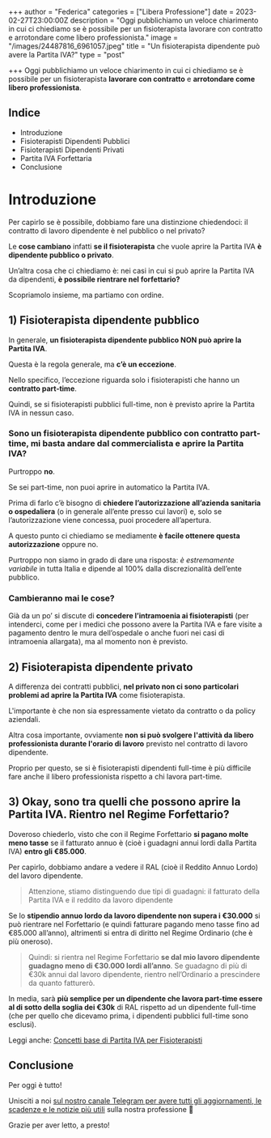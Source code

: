 +++
author = "Federica"
categories = ["Libera Professione"]
date = 2023-02-27T23:00:00Z
description = "Oggi pubblichiamo un veloce chiarimento in cui ci chiediamo se è possibile per un fisioterapista lavorare con contratto e arrotondare come libero professionista."
image = "/images/24487816_6961057.jpeg"
title = "Un fisioterapista dipendente può avere la Partita IVA?"
type = "post"

+++
Oggi pubblichiamo un veloce chiarimento in cui ci chiediamo se è possibile per un fisioterapista **lavorare con contratto** e **arrotondare come libero professionista**.

## Indice

* Introduzione
* Fisioterapisti Dipendenti Pubblici
* Fisioterapisti Dipendenti Privati
* Partita IVA Forfettaria
* Conclusione

# Introduzione

Per capirlo se è possibile, dobbiamo fare una distinzione chiedendoci: il contratto di lavoro dipendente è nel pubblico o nel privato?

Le **cose cambiano** infatti **se il fisioterapista** che vuole aprire la Partita IVA **è dipendente pubblico o privato**.

Un’altra cosa che ci chiediamo è: nei casi in cui si può aprire la Partita IVA da dipendenti, **è possibile rientrare nel forfettario?**

Scopriamolo insieme, ma partiamo con ordine.

## 1) Fisioterapista dipendente pubblico

In generale, **un fisioterapista dipendente pubblico NON può aprire la Partita IVA**.

Questa è la regola generale, ma **c’è un eccezione**.

Nello specifico, l’eccezione riguarda solo i fisioterapisti che hanno un **contratto part-time**.

Quindi, se si fisioterapisti pubblici full-time, non è previsto aprire la Partita IVA in nessun caso.

### Sono un fisioterapista dipendente pubblico con contratto part-time, mi basta andare dal commercialista e aprire la Partita IVA?

Purtroppo **no**.

Se sei part-time, non puoi aprire in automatico la Partita IVA.

Prima di farlo c’è bisogno di **chiedere l’autorizzazione all’azienda sanitaria o ospedaliera** (o in generale all’ente presso cui lavori) e, solo se l’autorizzazione viene concessa, puoi procedere all’apertura.

A questo punto ci chiediamo se mediamente **è facile ottenere questa autorizzazione** oppure no.

Purtroppo non siamo in grado di dare una risposta: _è estremamente variabile_ in tutta Italia e dipende al 100% dalla discrezionalità dell’ente pubblico.

### Cambieranno mai le cose?

Già da un po’ si discute di **concedere l’intramoenia ai fisioterapisti** (per intenderci, come per i medici che possono avere la Partita IVA e fare visite a pagamento dentro le mura dell’ospedale o anche fuori nei casi di intramoenia allargata), ma al momento non è previsto.

## 2) Fisioterapista dipendente privato

A differenza dei contratti pubblici, **nel privato non ci sono particolari problemi ad aprire la Partita IVA** come fisioterapista.

L'importante è che non sia espressamente vietato da contratto o da policy aziendali.

Altra cosa importante, ovviamente **non si può svolgere l'attività da libero professionista durante l'orario di lavoro** previsto nel contratto di lavoro dipendente.

Proprio per questo, se si è fisioterapisti dipendenti full-time è più difficile fare anche il libero professionista rispetto a chi lavora part-time.

## 3) Okay, sono tra quelli che possono aprire la Partita IVA. Rientro nel Regime Forfettario?

Doveroso chiederlo, visto che con il Regime Forfettario **si pagano molte meno tasse** se il fatturato annuo è (cioè i guadagni annui lordi dalla Partita IVA) **entro gli €85.000**.

Per capirlo, dobbiamo andare a vedere il RAL (cioè il Reddito Annuo Lordo) del lavoro dipendente.

> Attenzione, stiamo distinguendo due tipi di guadagni: il fatturato della Partita IVA e il reddito da lavoro dipendente

Se lo **stipendio annuo lordo da lavoro dipendente non supera i €30.000** si può rientrare nel Forfettario (e quindi fatturare pagando meno tasse fino ad €85.000 all’anno), altrimenti si entra di diritto nel Regime Ordinario (che è più oneroso).

> Quindi: si rientra nel Regime Forfettario **se dal mio lavoro dipendente guadagno meno di €30.000 lordi all’anno**. Se guadagno di più di €30k annui dal lavoro dipendente, rientro nell’Ordinario a prescindere da quanto fatturerò.

In media, sarà **più semplice per un dipendente che lavora part-time essere al di sotto della soglia dei €30k** di RAL rispetto ad un dipendente full-time (che per quello che dicevamo prima, i dipendenti pubblici full-time sono esclusi).

Leggi anche: [Concetti base di Partita IVA per Fisioterapisti](https://fisioterapisti.org/concetti-base-di-partita-iva-per-fisioterapisti/)

## Conclusione

Per oggi è tutto!

Unisciti a noi [sul nostro canale Telegram per avere tutti gli aggiornamenti, le scadenze e le notizie più utili](https://t.me/fisioterapisti_official) sulla nostra professione 🙂

Grazie per aver letto, a presto!
